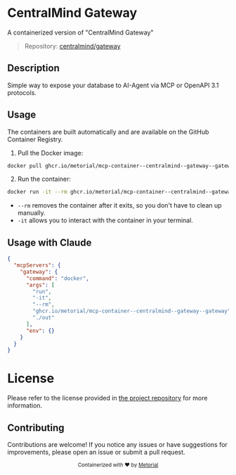 
# CentralMind Gateway

A containerized version of "CentralMind Gateway"

> Repository: [centralmind/gateway](https://github.com/centralmind/gateway)

## Description

Simple way to expose your database to AI-Agent via MCP or OpenAPI 3.1 protocols.


## Usage

The containers are built automatically and are available on the GitHub Container Registry.

1. Pull the Docker image:

```bash
docker pull ghcr.io/metorial/mcp-container--centralmind--gateway--gateway
```

2. Run the container:

```bash
docker run -it --rm ghcr.io/metorial/mcp-container--centralmind--gateway--gateway 
```

- `--rm` removes the container after it exits, so you don't have to clean up manually.
- `-it` allows you to interact with the container in your terminal.



## Usage with Claude

```json
{
  "mcpServers": {
    "gateway": {
      "command": "docker",
      "args": [
        "run",
        "-it",
        "--rm",
        "ghcr.io/metorial/mcp-container--centralmind--gateway--gateway",
        "./out"
      ],
      "env": {}
    }
  }
}
```

# License

Please refer to the license provided in [the project repository](https://github.com/centralmind/gateway) for more information.

## Contributing

Contributions are welcome! If you notice any issues or have suggestions for improvements, please open an issue or submit a pull request.

<div align="center">
  <sub>Containerized with ❤️ by <a href="https://metorial.com">Metorial</a></sub>
</div>
  